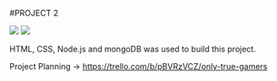 #PROJECT 2

<img src="https://github.com/glopez0314/Project_2/assets/136124527/c2ff6ff2-0c7a-415c-a1f5-c47ea2cc28e4"/>

<img src="https://github.com/glopez0314/Project_2/blob/main/assets/Screenshot%2023-07-21%20at%10.40.06%20AM.png"/>

HTML, CSS, Node.js and mongoDB was used to build this project.

Project Planning -> https://trello.com/b/pBVRzVCZ/only-true-gamers
